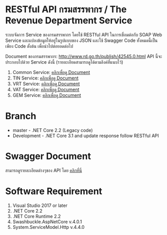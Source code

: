 # RESTful API กรมสรรพากร / The Revenue Department Service

ระบบจัดการ Service ของกรมสรรพากร โดยใช้ RESTful API ในการเชื่อมต่อกับ SOAP Web Service และแปลงข้อมูลให้อยู่ในรูปแบบของ JSON และใช้ Swagger
Code ทั้งหมดนี้เป็นเพียง Code ตั้งต้น เพื่อนำไปต่อยอดต่อไป

Document ของกรมสรรพากร: <a href='http://www.rd.go.th/publish/42545.0.html' target='_blank'>http://www.rd.go.th/publish/42545.0.html</a>
API นี้จะประกอบไปด้วย Service ดังนี้ (รายละเอียดสามารถดูได้ตามลิงค์ที่แนบไว้)

1. Common Service: <a href='http://www.rd.go.th/publish/42539.0.html' target='_blank'>คลิกเพื่อดู Document</a>
2. TIN Service: <a href='http://www.rd.go.th/publish/42533.0.html' target='_blank'>คลิกเพื่อดู Document</a>
3. VRT Service: <a href='http://www.rd.go.th/publish/42534.0.html' target='_blank'>คลิกเพื่อดู Document</a>
4. VAT Service: <a href='http://www.rd.go.th/publish/42535.0.html' target='_blank'>คลิกเพื่อดู Document</a>
5. GEM Service: <a href='http://www.rd.go.th/publish/42532.0.html' target='_blank'>คลิกเพื่อดู Document</a>

# Branch

- master - .NET Core 2.2 (Legacy code)
- Development - .NET Core 3.1 and update response follow RESTful API

# Swagger Document

สามารถดูรายละเอียดต่างๆของ API โดย <a href='https://app.swaggerhub.com/apis-docs/sixnaskunz/RevenueDeptApi/v1' target='_blank'>คลิกที่นี่</a>

# Software Requirement

1. Visual Studio 2017 or later
2. .NET Core 2.2
3. .NET Core Runtime 2.2
4. Swashbuckle.AspNetCore v.4.0.1
5. System.ServiceModel.Http v.4.4.0
